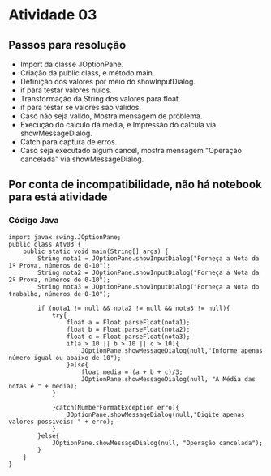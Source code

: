 <h1>Atividade 03</h1>

<h2>Passos para resolução</h2>

- Import da classe JOptionPane.
- Criação da public class, e método main.
- Definição dos valores por meio do showInputDialog.
- if para testar valores nulos.
- Transformação da String dos valores para float.
- if para testar se valores são validos.
- Caso não seja valido, Mostra mensagem de problema.
- Execução do calculo da media, e Impressão do calcula via showMessageDialog.
- Catch para captura de erros.
- Caso seja executado algum cancel, mostra mensagem "Operação cancelada" via showMessageDialog.

<h2>Por conta de incompatibilidade, não há notebook para está atividade</h2>

<h3>Código Java</h3>

~~~~
import javax.swing.JOptionPane;
public class Atv03 {
    public static void main(String[] args) {
        String nota1 = JOptionPane.showInputDialog("Forneça a Nota da 1º Prova, números de 0-10");
        String nota2 = JOptionPane.showInputDialog("Forneça a Nota da 2º Prova, números de 0-10");
        String nota3 = JOptionPane.showInputDialog("Forneça a Nota do trabalho, números de 0-10");
        
        if (nota1 != null && nota2 != null && nota3 != null){
            try{
                float a = Float.parseFloat(nota1);
                float b = Float.parseFloat(nota2);
                float c = Float.parseFloat(nota3);
                if(a > 10 || b > 10 || c > 10){
                    JOptionPane.showMessageDialog(null,"Informe apenas número igual ou abaixo de 10");
                }else{
                    float media = (a + b + c)/3;
                    JOptionPane.showMessageDialog(null, "A Média das notas é " + media);
            }   

            }catch(NumberFormatException erro){
                JOptionPane.showMessageDialog(null,"Digite apenas valores possiveis: " + erro);
            }
        }else{
            JOptionPane.showMessageDialog(null, "Operação cancelada");
        }
    }
}
~~~~

